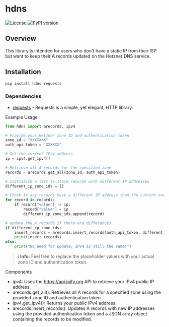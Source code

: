 # hdns

[![License](https://img.shields.io/badge/License-MIT-blue.svg)](https://opensource.org/licenses/MIT)
[![PyPI version](https://badge.fury.io/py/your-package-name.svg)](https://badge.fury.io/py/your-package-name)

## Overview

This library is intended for users who don't have a static IP from their ISP but want to keep their A records updated on the Hetzner DNS service.

## Installation

```bash
pip install hdns requests 
```

### Dependencies

- [requests](https://pypi.org/project/requests/) - Requests is a simple, yet elegant, HTTP library.


Example Usage
```python
from hdns import arecords, ipv4

# Provide your Hetzner zone ID and authentication token
zone_id = "XXXXXXX"
auth_api_token = "XXXXXX"

# Get the current IPv4 address
ip = ipv4.get_ipv4()

# Retrieve all A records for the specified zone
records = arecords.get_all(zone_id, auth_api_token)

# Initialize a list to store records with different IP addresses
different_ip_zone_ids = []

# Check if any records have a different IP address than the current one
for record in records:
    if record["value"] != ip:
        record["value"] = ip
        different_ip_zone_ids.append(record)

# Update the A records if there are differences
if different_ip_zone_ids:
    insert_records = arecords.insert_records(auth_api_token, different_ip_zone_ids)
    print(insert_records)
else:
    print("No need for update, IPv4 is still the same!")
```

> ℹ️ **Info:** Feel free to replace the placeholder values with your actual zone ID and authentication token.

Components
- ipv4: Uses the https://api.ipify.org API to retrieve your IPv4 public IP address.
- arecords.get_all(): Retrieves all A records for a specified zone using the provided zone ID and authentication token.
- ipv4.get_ipv4(): Returns your public IPv4 address.
- arecords.insert_records(): Updates A records with new IP addresses using the provided authentication token and a JSON array object containing the records to be modified.

